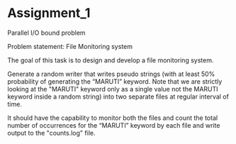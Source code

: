 # Assignment_1
Parallel I/O bound problem

Problem statement: File Monitoring system

The goal of this task is to design and develop a file monitoring system.

Generate a random writer that writes pseudo strings (with at least 50% probability of generating the “MARUTI” keyword. Note that we are strictly looking at the "MARUTI" keyword only as a single value not the MARUTI keyword inside a random string) into two separate files at regular interval of time.

It should have the capability to monitor both the files and count the total number of occurrences for the “MARUTI” keyword by each file and write output to the "counts.log" file.

